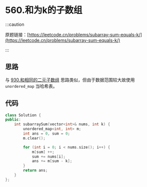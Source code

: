 # 560.和为k的子数组

:::caution

原题链接：[https://leetcode.cn/problems/subarray-sum-equals-k/](https://leetcode.cn/problems/subarray-sum-equals-k/)

:::

## 思路

与 [930.和相同的二元子数组](./930.和相同的二元子数组.md) 思路类似，但由于数据范围较大故使用 `unordered_map` 当哈希表。

## 代码

```cpp
class Solution {
public:
    int subarraySum(vector<int>& nums, int k) {
        unordered_map<int, int> m;
        int ans = 0, sum = 0;
        m.clear();

        for (int i = 0; i < nums.size(); i++) {
            m[sum] ++;
            sum += nums[i];
            ans += m[sum - k];
        }
        return ans;
    }
};
```

